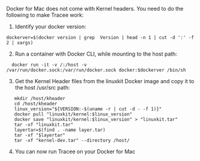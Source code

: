 Docker for Mac does not come with Kernel headers.
You need to do the following to make Tracee work:

1. Identify your docker version:
 ```
 dockerver=$(docker version | grep  Version | head -n 1 | cut -d ':' -f 2 | xargs)
 ```

2. Run a container with Docker CLI, while mounting to the host path:
 ```
   docker run -it -v /:/host -v /var/run/docker.sock:/var/run/docker.sock docker:$dockerver /bin/sh
 ```

3. Get the Kernel Header files from the linuxkit Docker image and copy it to the host /usr/src path:

 ```
    mkdir /host/kheader
    cd /host/kheader
    linux_version="${VERSION:-$(uname -r | cut -d - -f 1)}"
    docker pull "linuxkit/kernel:$linux_version"
    docker save "linuxkit/kernel:$linux_version" > "linuxkit.tar"
    tar -xf "linuxkit.tar"
    layertar=$(find . -name layer.tar)
    tar -xf "$layertar"
    tar -xf "kernel-dev.tar" --directory /host/
 ```

4. You can now run Tracee on your Docker for Mac